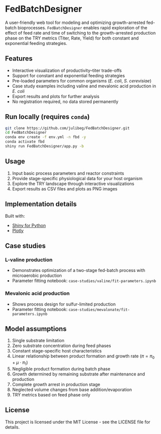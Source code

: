# FedBatchDesigner

A user-friendly web tool for modeling and optimizing growth-arrested fed-batch bioprocesses.
`FedBatchDesigner` enables rapid exploration of the effect of feed rate and time of switching to the growth-arrested production phase on the TRY metrics (Titer, Rate, Yield) for both constant and exponential feeding strategies.

## Features

- Interactive visualization of productivity&ndash;titer trade-offs
- Support for constant and exponential feeding strategies
- Pre-loaded parameters for common organisms (_E. coli_, _S. cerevisiae_)
- Case study examples including valine and mevalonic acid production in _E. coli_
- Export results and plots for further analysis
- No registration required, no data stored permanently

## Run locally (requires `conda`)

```bash
git clone https://github.com/julibeg/FedBatchDesigner.git
cd FedBatchDesigner
conda env create -f env.yml -n fbd -y
conda activate fbd
shiny run FedBatchDesigner/app.py -b
```

## Usage

1. Input basic process parameters and reactor constraints
2. Provide stage-specific physiological data for your host organism
3. Explore the TRY landscape through interactive visualizations
4. Export results as CSV files and plots as PNG images

## Implementation details

Built with:

- [Shiny for Python](https://github.com/posit-dev/py-shiny)
- [Plotly](https://github.com/plotly/plotly.py)

## Case studies

### L-valine production

- Demonstrates optimization of a two-stage fed-batch process with microaerobic production
- Parameter fitting notebook: `case-studies/valine/fit-parameters.ipynb`

### Mevalonic acid production

- Shows process design for sulfur-limited production
- Parameter fitting notebook: `case-studies/mevalonate/fit-parameters.ipynb`

## Model assumptions

1. Single substrate limitation
2. Zero substrate concentration during feed phases
3. Constant stage-specific host characteristics
4. Linear relationship between product formation and growth rate ($\pi = \pi_0 + \mu \cdot \pi_1$)
5. Negligible product formation during batch phase
6. Growth determined by remaining substrate after maintenance and production
7. Complete growth arrest in production stage
8. Neglected volume changes from base addition/evaporation
9. TRY metrics based on feed phase only

## License

This project is licensed under the MIT License - see the LICENSE file for details.
